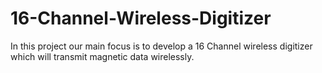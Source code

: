 # 16-Channel-Wireless-Digitizer

In this project our main focus is to develop a 16 Channel wireless digitizer which will transmit magnetic data wirelessly.
